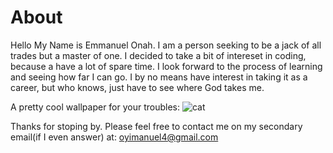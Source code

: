 # About
Hello My Name is Emmanuel Onah. I am a person seeking to be a jack of all trades but a master of one. I decided to take a bit of intereset in coding, because a have a lot of spare time. I look forward to the process of learning and seeing how far I can go. I by no means have interest in taking it as a career, but who knows, just have to see where God takes me.

A pretty cool wallpaper for your troubles:
![cat](https://user-images.githubusercontent.com/104900295/204143222-c608eede-12dc-4d4f-a10f-b95a16f00ad1.jpg)

Thanks for stoping by. Please feel free to contact me on my secondary email(if I even answer) at: oyimanuel4@gmail.com 
